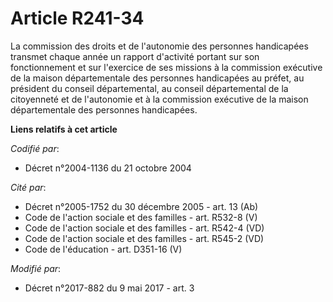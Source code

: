 # Article R241-34

La commission des droits et de l'autonomie des personnes handicapées transmet chaque année un rapport d'activité portant sur
son fonctionnement et sur l'exercice de ses missions à la commission exécutive de la maison départementale des personnes
handicapées au préfet, au président du conseil départemental, au conseil départemental de la citoyenneté et de l'autonomie et
à la commission exécutive de la maison départementale des personnes handicapées.

**Liens relatifs à cet article**

_Codifié par_:

  - Décret n°2004-1136 du 21 octobre 2004

_Cité par_:

  - Décret n°2005-1752 du 30 décembre 2005 - art. 13 (Ab)
  - Code de l'action sociale et des familles - art. R532-8 (V)
  - Code de l'action sociale et des familles - art. R542-4 (VD)
  - Code de l'action sociale et des familles - art. R545-2 (VD)
  - Code de l'éducation - art. D351-16 (V)

_Modifié par_:

  - Décret n°2017-882 du 9 mai 2017 - art. 3

